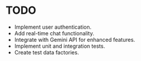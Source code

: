 # TODO

- Implement user authentication.
- Add real-time chat functionality.
- Integrate with Gemini API for enhanced features.
- Implement unit and integration tests.
- Create test data factories.
